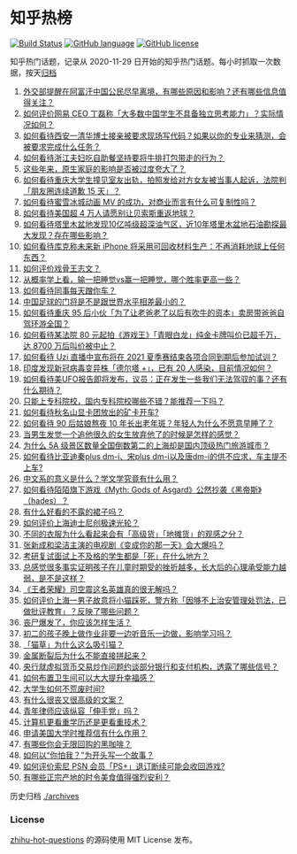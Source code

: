 # 知乎热榜
[![Build Status](https://github.com/ToWeLong/zhihu-hot-questions/workflows/CI/badge.svg)](https://github.com/ToWeLong/zhihu-hot-questions/actions)
[![GitHub language](https://img.shields.io/badge/language-golang-orange.svg)](https://golang.org/)
[![GitHub license](https://img.shields.io/github/license/ToWeLong/zhihu-hot-questions)](https://github.com/ToWeLong/zhihu-hot-questions/blob/main/LICENSE)

知乎热门话题，记录从 2020-11-29 日开始的知乎热门话题。每小时抓取一次数据，按天[归档](./archives)

<!-- BEGIN -->

1. [外交部提醒在阿富汗中国公民尽早离境，有哪些原因和影响？还有哪些信息值得关注？](https://www.zhihu.com/question/466217700)
1. [如何评价网易 CEO 丁磊称「大多数中国学生不具备独立思考能力」？实际情况如何？](https://www.zhihu.com/question/466490549)
1. [如何看待西安一清华博士接亲被要求现场写代码？如果以你的专业来猜测，会被要求完成什么任务？](https://www.zhihu.com/question/466165757)
1. [如何看待浙江夫妇吃自助餐坚持要将牛排打包带走的行为？](https://www.zhihu.com/question/465511011)
1. [这些年来，原生家庭的影响是否被过度夸大了？](https://www.zhihu.com/question/465550203)
1. [如何看待重庆大学生撞见室友出轨，拍照发给对方女友被当事人起诉，法院判「朋友圈连续道歉 15 天」？](https://www.zhihu.com/question/466513016)
1. [如何看待蜜雪冰城动画 MV 的成功，对商业而言有什么可复制性吗？](https://www.zhihu.com/question/465195632)
1. [如何看待美国超 4 万人请愿别让贝索斯重返地球？](https://www.zhihu.com/question/466270783)
1. [如何看待塔里木盆地发现10亿吨级超深油气区，近10年塔里木盆地石油勘探最大发现？存在哪些影响？](https://www.zhihu.com/question/465756160)
1. [如何看待库克称未来新 iPhone 将采用可回收材料生产：不再消耗地球上任何东西？](https://www.zhihu.com/question/466278095)
1. [如何评价戏骨王志文？](https://www.zhihu.com/question/356773728)
1. [从概率学上看，输一把睡觉vs赢一把睡觉，哪个胜率更高一些？](https://www.zhihu.com/question/461910176)
1. [如何看待同事每天蹭你车？](https://www.zhihu.com/question/63645770)
1. [中国足球的门将是不是跟世界水平相差最小的？](https://www.zhihu.com/question/409596507)
1. [如何看待重庆 95 后小伙「为了让老爸老了以后有吹牛的资本」卖房带爸爸自驾环游全国？](https://www.zhihu.com/question/466349378)
1. [如何看待某法院 80 元起拍《游戏王》「青眼白龙」纯金卡牌叫价已超千万，达 8700 万后叫价被中止？](https://www.zhihu.com/question/466353604)
1. [如何看待 Uzi 直播中宣布将在 2021 夏季赛结束各项合同到期后参加试训？](https://www.zhihu.com/question/465645680)
1. [印度发现新冠病毒变异株「德尔塔 +」，已有 20 人感染，目前情况如何？](https://www.zhihu.com/question/466349358)
1. [如何看待美UFO报告即将发布，议员：正在发生一些我们无法驾驭的事？还有什么期待？](https://www.zhihu.com/question/465771991)
1. [只能上专科院校，国内专科院校哪些不错？能推荐一下吗？](https://www.zhihu.com/question/402485923)
1. [如何看待秋名山显卡团放出的矿卡开车?](https://www.zhihu.com/question/465645313)
1. [如何看待 90 后姑娘熬夜 10 年长出老年斑？年轻人为什么不愿意早睡了？](https://www.zhihu.com/question/466328145)
1. [当男生发觉一个追他很久的女生放弃他了的时候是怎样的感觉？](https://www.zhihu.com/question/266589774)
1. [为什么 5A 级景区数量全国倒数第二的上海却是国内顶级热门旅游城市？](https://www.zhihu.com/question/466381415)
1. [如何看待比亚迪秦plus dm-i、宋plus dm-i以及唐dm-i的供不应求，车主提不上车?](https://www.zhihu.com/question/459492306)
1. [中文系的意义是什么？学文学究竟有什么用？](https://www.zhihu.com/question/426633071)
1. [如何看待陌陌旗下游戏《Myth: Gods of Asgard》公然抄袭《黑帝斯》（hades）？](https://www.zhihu.com/question/465733917)
1. [有什么好看的不露的裙子吗？](https://www.zhihu.com/question/449495437)
1. [如何评价上海迪士尼创极速光轮？](https://www.zhihu.com/question/445718276)
1. [不同的衣服为什么看起来会有「高级货」「地摊货」的观感之分？](https://www.zhihu.com/question/68232440)
1. [张新成和梁洁主演的电视剧《变成你的那一天》会大爆吗？](https://www.zhihu.com/question/463667168)
1. [考研复试面试上不及格的学生都是「死」在什么地方？](https://www.zhihu.com/question/281387925)
1. [总感觉很多事实证明孩子在儿童时期受的挫折越多，长大后的心理承受能力越弱，是不是这样？](https://www.zhihu.com/question/266704437)
1. [《王者荣耀》司空震这名英雄真的很无解吗？](https://www.zhihu.com/question/462884750)
1. [如何评价上海一男子故意将小猫踩死，警方称「因够不上治安管理处罚法，已做批评教育」？反映了哪些问题？](https://www.zhihu.com/question/466304670)
1. [丧尸爆发了，你应该怎样生活？](https://www.zhihu.com/question/268471246)
1. [初二的孩子晚上做作业非要一边听音乐一边做，影响学习吗？](https://www.zhihu.com/question/421790883)
1. [「猫草」为什么这么吸引猫？](https://www.zhihu.com/question/46886420)
1. [金属断裂后为什么不能直接拼起来？](https://www.zhihu.com/question/34674308)
1. [央行就虚拟货币交易炒作问题约谈部分银行和支付机构，透露了哪些信号？](https://www.zhihu.com/question/466366894)
1. [如何布置卫生间可以大大提升幸福感？](https://www.zhihu.com/question/453988104)
1. [大学生如何不荒废时间?](https://www.zhihu.com/question/465458412)
1. [有什么很丧又很高级的文案？](https://www.zhihu.com/question/444780653)
1. [青年律师应该纵容「伸手党」吗？](https://www.zhihu.com/question/465967806)
1. [计算机更看重学历还是更看重技术？](https://www.zhihu.com/question/454783960)
1. [申请美国大学时推荐信有什么作用？](https://www.zhihu.com/question/19795490)
1. [有哪些你会无限回购的黑咖啡？](https://www.zhihu.com/question/456040848)
1. [如何以“你怕我？”为开头写一个故事？](https://www.zhihu.com/question/460340987)
1. [如何评价索尼 PSN 会员「PS+」退订断续可能会收回游戏?](https://www.zhihu.com/question/466089796)
1. [有哪些正宗产地的时令美食值得强烈安利？](https://www.zhihu.com/question/466363953)

<!-- END -->

历史归档 [./archives](./archives)


### License
[zhihu-hot-questions](https://github.com/towelong/zhihu-hot-questions) 的源码使用 MIT License 发布。